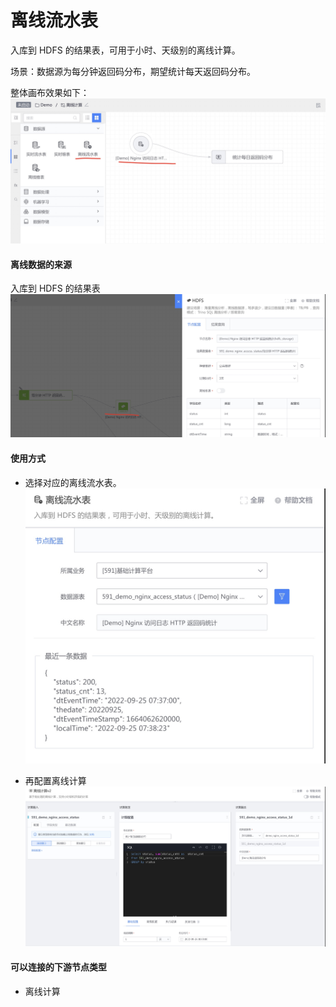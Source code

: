 # 离线流水表

入库到 HDFS 的结果表，可用于小时、天级别的离线计算。

场景：数据源为每分钟返回码分布，期望统计每天返回码分布。


整体画布效果如下：
![-w1109](media/16640635910914.jpg)

#### 离线数据的来源
入库到 HDFS 的结果表
![-w1322](media/16640658538637.jpg)


#### 使用方式

- 选择对应的离线流水表。
![-w599](media/16640632757854.jpg)

- 再配置离线计算
![-w1568](media/16640636158049.jpg)

#### 可以连接的下游节点类型
- 离线计算

